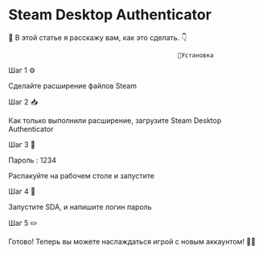 # Steam Desktop Authenticator

📖 В этой статье я расскажу вам, как это сделать. 👇

                                                   🔧Установка 

Шаг 1 ⚙️

Сделайте расширение файлов Steam

Шаг 2 📥

Как только выполнили расширение, загрузите Steam Desktop Authenticator

Шаг 3 📂

Пароль : 1234

Распакуйте на рабочем столе и запустите

Шаг 4 🚀

Запустите SDA, и напишите логин пароль

Шаг 5 ✏️

Готово! Теперь вы можете наслаждаться игрой с новым аккаунтом! 🎉😎
